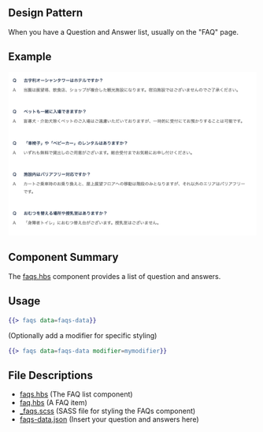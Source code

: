 ## Design Pattern
When you have a Question and Answer list, usually on the "FAQ" page.

## Example
![Alt text](/FAQs/example.png)

## Component Summary
The [faqs.hbs](/FAQs/faqs.hbs) component provides a list of question and answers.

## Usage
```handlebars
{{> faqs data=faqs-data}}
```
(Optionally add a modifier for specific styling)
```handlebars
{{> faqs data=faqs-data modifier=mymodifier}}
```

## File Descriptions
* [faqs.hbs](/FAQs/faqs.hbs) (The FAQ list component)
* [faq.hbs](/FAQs/faq.hbs) (A FAQ item)
* [_faqs.scss](/FAQs/_faqs.scss) (SASS file for styling the FAQs component)
* [faqs-data.json](/FAQs/faqs-data.json) (Insert your question and answers here)
